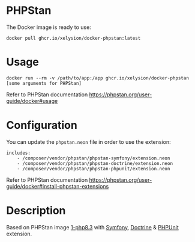 # PHPStan

The Docker image is ready to use:

```
docker pull ghcr.io/xelysion/docker-phpstan:latest
```

# Usage

```
docker run --rm -v /path/to/app:/app ghcr.io/xelysion/docker-phpstan [some arguments for PHPStan]
```
Refer to PHPStan documentation https://phpstan.org/user-guide/docker#usage

# Configuration

You can update the `phpstan.neon` file in order to use the extension:

```
includes:
	- /composer/vendor/phpstan/phpstan-symfony/extension.neon
	- /composer/vendor/phpstan/phpstan-doctrine/extension.neon
	- /composer/vendor/phpstan/phpstan-phpunit/extension.neon
```

Refer to PHPStan documentation https://phpstan.org/user-guide/docker#install-phpstan-extensions


# Description

Based on PHPStan image [1-php8.3](https://github.com/phpstan/phpstan/pkgs/container/phpstan/170527832?tag=1-php8.3) with [Symfony](https://github.com/phpstan/phpstan-symfony), [Doctrine](https://github.com/phpstan/phpstan-doctrine) & [PHPUnit](https://github.com/phpstan/phpstan-phpunit) extension.
